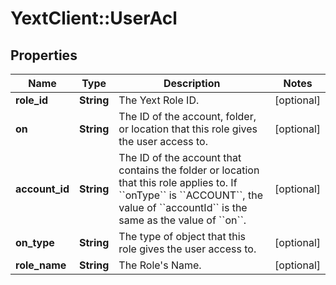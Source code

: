 # YextClient::UserAcl

## Properties
Name | Type | Description | Notes
------------ | ------------- | ------------- | -------------
**role_id** | **String** | The Yext Role ID. | [optional] 
**on** | **String** | The ID of the account, folder, or location that this role gives the user access to. | [optional] 
**account_id** | **String** | The ID of the account that contains the folder or location that this role applies to.  If &#x60;&#x60;onType&#x60;&#x60; is &#x60;&#x60;ACCOUNT&#x60;&#x60;, the value of &#x60;&#x60;accountId&#x60;&#x60; is the same as the value of &#x60;&#x60;on&#x60;&#x60;.  | [optional] 
**on_type** | **String** | The type of object that this role gives the user access to. | [optional] 
**role_name** | **String** | The Role&#39;s Name.  | [optional] 


